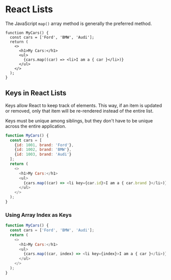 # React Lists
The JavaScript `map()` array method is generally the preferred method.

```
function MyCars() {
  const cars = ['Ford', 'BMW', 'Audi'];
  return (
    <>
      <h1>My Cars:</h1>
      <ul>
        {cars.map((car) => <li>I am a { car }</li>)}
      </ul>
    </>
  );
}
```

## Keys in React Lists
Keys allow React to keep track of elements. This way, if an item is updated or removed, only that item will be re-rendered instead of the entire list.

Keys must be unique among siblings, but they don't have to be unique across the entire application.

```javascript
function MyCars() {
  const cars = [
    {id: 1001, brand: 'Ford'},
    {id: 1002, brand: 'BMW'},
    {id: 1003, brand: 'Audi'}
  ];
  return (
    <>
      <h1>My Cars:</h1>
      <ul>
        {cars.map((car) => <li key={car.id}>I am a { car.brand }</li>)}
      </ul>
    </>
  );
}
```

### Using Array Index as Keys 
```javascript
function MyCars() {
  const cars = ['Ford', 'BMW', 'Audi'];
  return (
    <>
      <h1>My Cars:</h1>
      <ul>
        {cars.map((car, index) => <li key={index}>I am a { car }</li>)}
      </ul>
    </>
  );
} 
```
